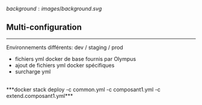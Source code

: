$background:images/background.svg$
## Multi-configuration
---
Environnements différents: dev / staging / prod  

* fichiers yml docker de base fournis par Olympus
* ajout de fichiers yml docker spécifiques
* surcharge yml

<br/>
***docker stack deploy -c common.yml -c composant1.yml -c extend.composant1.yml***


